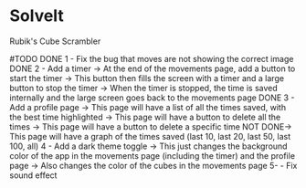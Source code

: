 # SolveIt
Rubik's Cube Scrambler

#TODO
DONE 1 - Fix the bug that moves are not showing the correct image
DONE 2 - Add a timer 
    -> At the end of the movements page, add a button to start the timer
    -> This button then fills the screen with a timer and a large button to stop the timer
    -> When the timer is stopped, the time is saved internally and the large screen goes back to the movements page 
DONE 3 - Add a profile page
    -> This page will have a list of all the times saved, with the best time highlighted
    -> This page will have a button to delete all the times
    -> This page will have a button to delete a specific time
    NOT DONE-> This page will have a graph of the times saved (last 10, last 20, last 50, last 100, all)
4 - Add a dark theme toggle
    -> This just changes the background color of the app in the movements page (including the timer) and the profile page
    -> Also changes the color of the cubes in the movements page
5- - Fix sound effect
    

